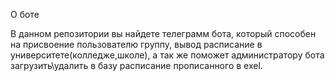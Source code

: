 О боте

В данном репозитории вы найдете телеграмм бота, который способен на присвоение пользователю группу,
вывод расписание в университете(колледже,школе), 
а так же поможет администратору бота загрузить\удалить в базу расписание прописанного в exel.
